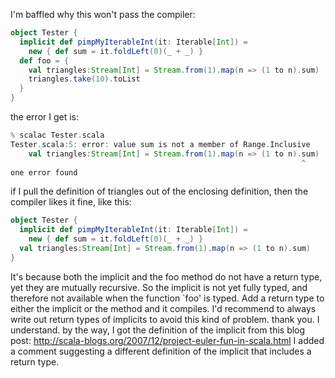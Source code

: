I'm baffled why this won't pass the compiler:
```scala
object Tester {
  implicit def pimpMyIterableInt(it: Iterable[Int]) =  
    new { def sum = it.foldLeft(0)(_ + _) }
  def foo = {
    val triangles:Stream[Int] = Stream.from(1).map(n => (1 to n).sum)
    triangles.take(10).toList
  }
}
```
the error I get is:
```scala
% scalac Tester.scala
Tester.scala:5: error: value sum is not a member of Range.Inclusive
    val triangles:Stream[Int] = Stream.from(1).map(n => (1 to n).sum)
                                                                 ^
one error found
```

if I pull the definition of triangles out of the enclosing definition, then the compiler likes it fine, like this:
```scala
object Tester {
  implicit def pimpMyIterableInt(it: Iterable[Int]) =  
    new { def sum = it.foldLeft(0)(_ + _) }
  val triangles:Stream[Int] = Stream.from(1).map(n => (1 to n).sum)
}
```

It's because both the implicit and the foo method do not have a return type, yet they are mutually recursive. So the implicit is not yet fully typed, and therefore not available when the function `foo' is typed. Add a return type to either the implicit or the method and it compiles. I'd recommend to always write out return types of implicits to avoid this kind of problem.
thank you. I understand. by the way, I got the definition of the implicit from this blog post:
http://scala-blogs.org/2007/12/project-euler-fun-in-scala.html
I added a comment suggesting a different definition of the implicit that includes a return type.
